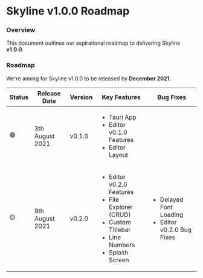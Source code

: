 # Skyline v1.0.0 Roadmap

### **Overview**

This document outlines our aspirational roadmap to delivering Skyline **v1.0.0**.

### **Roadmap**

We're aiming for Skyline v1.0.0 to be released by **December 2021**.

| Status | Release Date    | Version | Key Features                                                                                                                             | Bug Fixes                                                               |
| ------ | --------------- | ------- | ---------------------------------------------------------------------------------------------------------------------------------------- | ----------------------------------------------------------------------- |
| 🟢     | 3th August 2021 | v0.1.0  | <ul><li>Tauri App </li><li>Editor v0.1.0 Features</li><li>Editor Layout</li></ul>                                                        |                                                                         |
| 🟡     | 9th August 2021 | v0.2.0  | <ul><li>Editor v0.2.0 Features</li><li>File Explorer (CRUD)</li><li>Custom Titlebar</li><li>Line Numbers</li><li>Splash Screen</li></ul> | <ul><li>Delayed Font Loading</li><li>Editor v0.2.0 Bug Fixes</li> </ul> |
